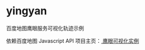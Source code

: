 # yingyan
百度地图鹰眼服务可视化轨迹示例

依赖百度地图 Javascript API
项目主页：<a href="http://shortbaby.github.io/yingyan/"> 鹰眼可视化实例 </a>


